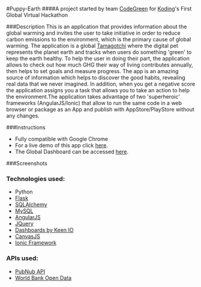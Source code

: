 #Puppy-Earth
####A project started by team [CodeGreen](https://github.com/koding/global.hackathon/blob/master/Teams/CodeGreen/ABOUT.md) for [Koding](https://koding.com/)'s First Global Virtual Hackathon

###Description
This is an application that provides information about the global warming and invites the user to take initiative in order to reduce carbon emissions to the environment, which is the primary cause of global warming. The application is a global [Tamagotchi](http://en.wikipedia.org/wiki/Tamagotchi) where the digital pet represents the planet earth and tracks when users do something 'green' to keep the earth healthy. To help the user in doing their part, the application allows to check out how much GHG their way of living contributes annually, then helps to set goals and measure progress. The app is an amazing source of information which helps to discover the good habits, revealing real data that we never imagined. In addition, when you get a negative score the application assigns you a task that allows you to take an action to help the environment.The application takes advantage of two 'superheroic' frameworks (AngularJS/Ionic) that allow to run the same code in a web browser or package as an App and publish with AppStore/PlayStore without any changes.

###Instructions
* Fully compatible with Google Chrome
* For a live demo of this app click [here](http://umkkeb295ebf.madytyoo.koding.io/app/).
* The Global Dashboard can be accessed [here](http://umkkeb295ebf.madytyoo.koding.io/dashboard/).

###Screenshots

### Technologies used:
* Python
* [Flask](http://flask.pocoo.org/)
* [SQLAlchemy](http://www.sqlalchemy.org/)
* [MySQL](http://dev.mysql.com/)
* [AngularJS](http://ww.angularjs.org/)
* [JQuery](http://ww.jquery.org/)
* [Dashboards by Keen IO](https://github.com/keen/dashboards)
* [CanvasJS](http://canvasjs.com/)
* [Ionic Framework](http://ionicframework.com/)

### APIs used:
* [PubNub API](http://www.pubnub.com/)
* [World Bank Open Data](http://data.worldbank.org/)
